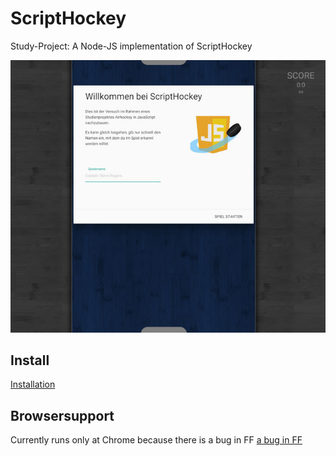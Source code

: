 # ScriptHockey
Study-Project: A Node-JS implementation of ScriptHockey

![Screenshot](/docs/screenshot.jpg)

## Install
[Installation](INSTALL.md)

## Browsersupport
Currently runs only at Chrome because there is a bug in FF [a bug in FF](https://bugzilla.mozilla.org/show_bug.cgi?id=712329)
